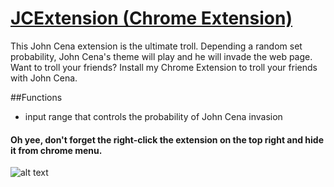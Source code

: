 # [JCExtension (Chrome Extension)](https://chrome.google.com/webstore/detail/jc-extension/dhobhbkkiopgcmfednhbppnblnnmdkme)

This John Cena extension is the ultimate troll. Depending a random set probability, John Cena's theme will play and he will invade the web page. Want to troll your friends? Install my Chrome Extension to troll your friends with John Cena.

##Functions
- input range that controls the probability of John Cena invasion

#### Oh yee, don't forget the right-click the extension on the top right and hide it from chrome menu.

![alt text](https://lh3.googleusercontent.com/175n3X-f_hnvzt5lY3Gy6UQRDUTRptrKTA6RlWWinqp11nkZ4qgI2mqX1TFTGbvoCXC1s-0_6Q=s1280-h800-e365-rw)

